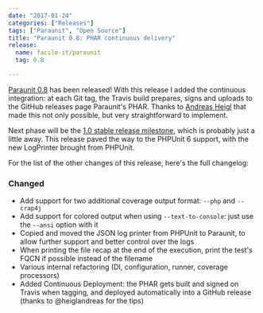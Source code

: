 ```yaml
---
date: "2017-01-24"
categories: ["Releases"]
tags: ["Paraunit", "Open Source"]
title: "Paraunit 0.8: PHAR continuous delivery"
release:
  name: facile-it/paraunit
  tag: 0.8

---
```


[Paraunit 0.8](https://github.com/facile-it/paraunit/releases/tag/0.8) has been released! 
With this release I added the continuous integration: at each Git tag, the Travis build prepares, signs and uploads to the GitHub releases page Paraunit's PHAR. Thanks to [Andreas Heigl](https://andreas.heigl.org/2017/01/19/encrypt-a-build-result-automaticaly/) that made this not only possible, but very straightforward to implement.
 <!--more-->

 Next phase will be the [1.0 stable release milestone](https://github.com/facile-it/paraunit/milestone/4), which is probably just a little away. This release paved the way to the PHPUnit 6 support, with the new LogPrinter brought from PHPUnit.

For the list of the other changes of this release, here's the full changelog:

### Changed

* Add support for two additional coverage output format: `--php` and `--crap4j`
* Add support for colored output when using `--text-to-console`: just use the `--ansi` option with it
* Copied and moved the JSON log printer from PHPUnit to Paraunit, to allow further support and better control over the logs
* When printing the file recap at the end of the execution, print the test's FQCN if possible instead of the filename
* Various internal refactoring (DI, configuration, runner, coverage processors)
* Added Continuous Deployment: the PHAR gets built and signed on Travis when tagging, and deployed automatically into a GitHub release (thanks to @heiglandreas for the tips)
